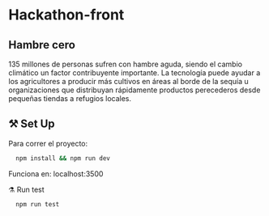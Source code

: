 # Hackathon-front

## Hambre cero

135 millones de personas sufren con hambre aguda, siendo el cambio climático un factor contribuyente importante. La tecnología puede ayudar a los agricultores a producir más cultivos en áreas al borde de la sequía u organizaciones que distribuyan rápidamente productos perecederos desde pequeñas tiendas a refugios locales.


## ⚒️ Set Up


Para correr el proyecto: 

```bash
  npm install && npm run dev
```

Funciona en:  localhost:3500

⚗️ Run test

```bash
  npm run test
```
